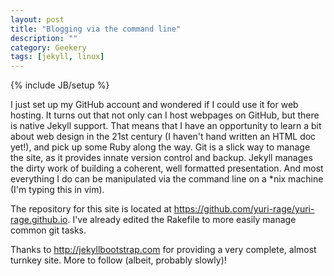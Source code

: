 ```yaml
---
layout: post
title: "Blogging via the command line"
description: ""
category: Geekery
tags: [jekyll, linux]
---
```

{% include JB/setup %}

I just set up my GitHub account and wondered if I could use it for web hosting.  It turns out that not only can I host webpages on GitHub, but there is native Jekyll support.  That means that I have an opportunity to learn a bit about web design in the 21st century (I haven't hand written an HTML doc yet!), and pick up some Ruby along the way.  Git is a slick way to manage the site, as it provides innate version control and backup.  Jekyll manages the dirty work of building a coherent, well formatted presentation.  And most everything I do can be manipulated via the command line on a \*nix machine (I'm typing this in vim).  

The repository for this site is located at <https://github.com/yuri-rage/yuri-rage.github.io>.  I've already edited the Rakefile to more easily manage common git tasks.

Thanks to <http://jekyllbootstrap.com> for providing a very complete, almost turnkey site.  More to follow (albeit, probably slowly)!
